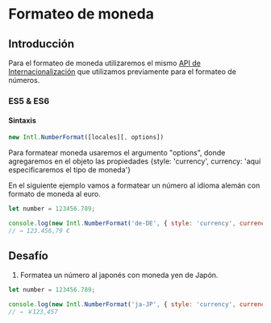 # Formateo de moneda

## Introducción
Para el formateo de moneda utilizaremos el mismo [API de Internacionalización](http://norbertlindenberg.com/2012/12/ecmascript-internationalization-api/index.html) que utilizamos previamente para el formateo de números.

### ES5 & ES6

#### Sintaxis
```javascript
new Intl.NumberFormat([locales][, options])
```
Para formatear moneda usaremos el argumento "options", donde agregaremos en el objeto
las propiedades {style: 'currency', currency: 'aquí especificaremos el tipo de moneda'}

En el siguiente ejemplo vamos a formatear un número al idioma alemán con formato de moneda al euro.

```javascript
let number = 123456.789;

console.log(new Intl.NumberFormat('de-DE', { style: 'currency', currency: 'EUR' }).format(number));
// → 123.456,79 €
```

## Desafío

1. Formatea un número al japonés con moneda yen de Japón.

```javascript
let number = 123456.789;

console.log(new Intl.NumberFormat('ja-JP', { style: 'currency', currency: 'JPY' }).format(number));
// → ￥123,457
```

